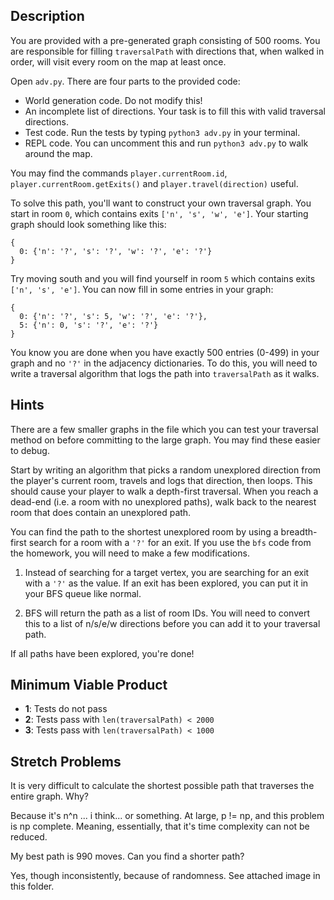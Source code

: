 ## Description

You are provided with a pre-generated graph consisting of 500 rooms. You are
responsible for filling `traversalPath` with directions that, when walked in
order, will visit every room on the map at least once.

Open `adv.py`. There are four parts to the provided code:

-   World generation code. Do not modify this!
-   An incomplete list of directions. Your task is to fill this with valid
    traversal directions.
-   Test code. Run the tests by typing `python3 adv.py` in your terminal.
-   REPL code. You can uncomment this and run `python3 adv.py` to walk around
    the map.

You may find the commands `player.currentRoom.id`,
`player.currentRoom.getExits()` and `player.travel(direction)` useful.

To solve this path, you'll want to construct your own traversal graph. You start
in room `0`, which contains exits `['n', 's', 'w', 'e']`. Your starting graph
should look something like this:

```
{
  0: {'n': '?', 's': '?', 'w': '?', 'e': '?'}
}
```

Try moving south and you will find yourself in room `5` which contains exits
`['n', 's', 'e']`. You can now fill in some entries in your graph:

```
{
  0: {'n': '?', 's': 5, 'w': '?', 'e': '?'},
  5: {'n': 0, 's': '?', 'e': '?'}
}
```

You know you are done when you have exactly 500 entries (0-499) in your graph
and no `'?'` in the adjacency dictionaries. To do this, you will need to write a
traversal algorithm that logs the path into `traversalPath` as it walks.

## Hints

There are a few smaller graphs in the file which you can test your traversal
method on before committing to the large graph. You may find these easier to
debug.

Start by writing an algorithm that picks a random unexplored direction from the
player's current room, travels and logs that direction, then loops. This should
cause your player to walk a depth-first traversal. When you reach a dead-end
(i.e. a room with no unexplored paths), walk back to the nearest room that does
contain an unexplored path.

You can find the path to the shortest unexplored room by using a breadth-first
search for a room with a `'?'` for an exit. If you use the `bfs` code from the
homework, you will need to make a few modifications.

1. Instead of searching for a target vertex, you are searching for an exit with
   a `'?'` as the value. If an exit has been explored, you can put it in your
   BFS queue like normal.

2. BFS will return the path as a list of room IDs. You will need to convert this
   to a list of n/s/e/w directions before you can add it to your traversal path.

If all paths have been explored, you're done!

## Minimum Viable Product

-   **1**: Tests do not pass
-   **2**: Tests pass with `len(traversalPath) < 2000`
-   **3**: Tests pass with `len(traversalPath) < 1000`

## Stretch Problems

It is very difficult to calculate the shortest possible path that traverses the
entire graph. Why?

Because it's n^n ... i think... or something. At large, p != np, and this
problem is np complete. Meaning, essentially, that it's time complexity can not
be reduced.

My best path is 990 moves. Can you find a shorter path?

Yes, though inconsistently, because of randomness. See attached image in this
folder.
